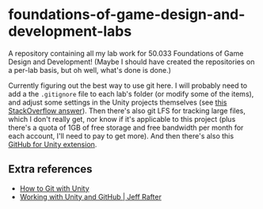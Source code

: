 # foundations-of-game-design-and-development-labs

A repository containing all my lab work for 50.033 Foundations of Game Design and Development! (Maybe I should have created the repositories on a per-lab basis, but oh well, what's done is done.)

Currently figuring out the best way to use git here. I will probably need to add a the `.gitignore` file to each lab's folder (or modify some of the items), and adjust some settings in the Unity projects themselves (see [this StackOverflow answer](https://stackoverflow.com/questions/21573405/how-to-prepare-a-unity-project-for-git)). Then there's also git LFS for tracking large files, which I don't really get, nor know if it's applicable to this project (plus there's a quota of 1GB of free storage and free bandwidth per month for each account, I'll need to pay to get more). And then there's also this [GitHub for Unity extension](https://unity.github.com/).

## Extra references
- [How to Git with Unity](https://thoughtbot.com/blog/how-to-git-with-unity)
- [Working with Unity and GitHub | Jeff Rafter](https://jeffrafter.com/unity-and-github/)
